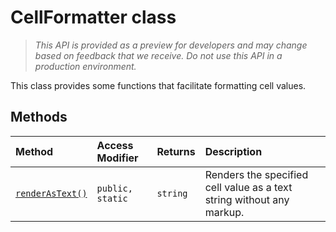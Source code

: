 # CellFormatter class





> _This API is provided as a preview for developers and may change based on feedback that we receive.  Do not use this API in a production environment._

This class provides some functions that facilitate formatting cell values.






## Methods

| Method	   | Access Modifier | Returns	| Description|
|:-------------|:----|:-------|:-----------|
|[`renderAsText()`](renderastext-cellformatter.md)     | `public, static` | `string` | Renders the specified cell value as a text string without any markup. |





